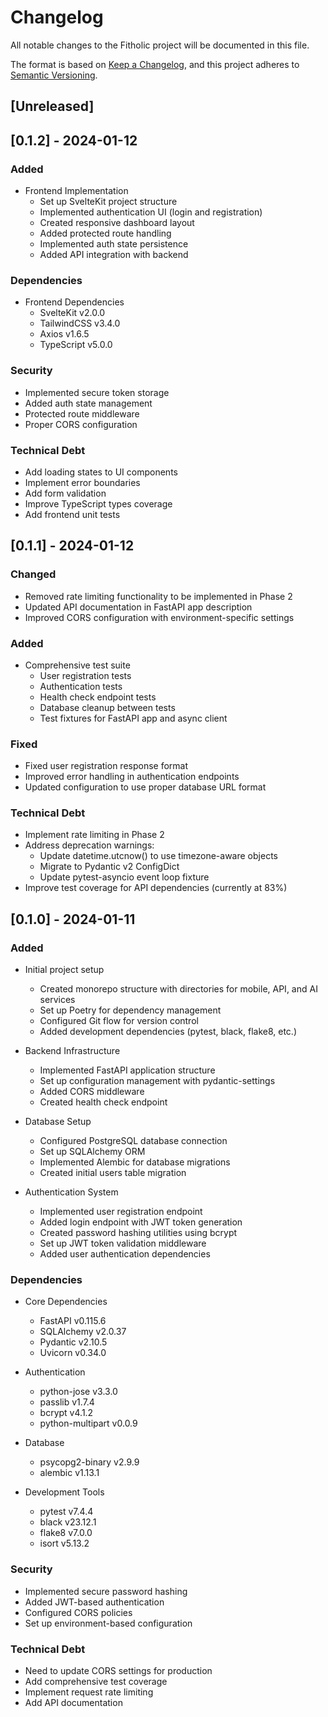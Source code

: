 # Changelog
All notable changes to the Fitholic project will be documented in this file.

The format is based on [Keep a Changelog](https://keepachangelog.com/en/1.0.0/),
and this project adheres to [Semantic Versioning](https://semver.org/spec/v2.0.0.html).

## [Unreleased]

## [0.1.2] - 2024-01-12

### Added
- Frontend Implementation
  - Set up SvelteKit project structure
  - Implemented authentication UI (login and registration)
  - Created responsive dashboard layout
  - Added protected route handling
  - Implemented auth state persistence
  - Added API integration with backend

### Dependencies
- Frontend Dependencies
  - SvelteKit v2.0.0
  - TailwindCSS v3.4.0
  - Axios v1.6.5
  - TypeScript v5.0.0

### Security
- Implemented secure token storage
- Added auth state management
- Protected route middleware
- Proper CORS configuration

### Technical Debt
- Add loading states to UI components
- Implement error boundaries
- Add form validation
- Improve TypeScript types coverage
- Add frontend unit tests

## [0.1.1] - 2024-01-12

### Changed
- Removed rate limiting functionality to be implemented in Phase 2
- Updated API documentation in FastAPI app description
- Improved CORS configuration with environment-specific settings

### Added
- Comprehensive test suite
  - User registration tests
  - Authentication tests
  - Health check endpoint tests
  - Database cleanup between tests
  - Test fixtures for FastAPI app and async client

### Fixed
- Fixed user registration response format
- Improved error handling in authentication endpoints
- Updated configuration to use proper database URL format

### Technical Debt
- Implement rate limiting in Phase 2
- Address deprecation warnings:
  - Update datetime.utcnow() to use timezone-aware objects
  - Migrate to Pydantic v2 ConfigDict
  - Update pytest-asyncio event loop fixture
- Improve test coverage for API dependencies (currently at 83%)

## [0.1.0] - 2024-01-11

### Added
- Initial project setup
  - Created monorepo structure with directories for mobile, API, and AI services
  - Set up Poetry for dependency management
  - Configured Git flow for version control
  - Added development dependencies (pytest, black, flake8, etc.)

- Backend Infrastructure
  - Implemented FastAPI application structure
  - Set up configuration management with pydantic-settings
  - Added CORS middleware
  - Created health check endpoint

- Database Setup
  - Configured PostgreSQL database connection
  - Set up SQLAlchemy ORM
  - Implemented Alembic for database migrations
  - Created initial users table migration

- Authentication System
  - Implemented user registration endpoint
  - Added login endpoint with JWT token generation
  - Created password hashing utilities using bcrypt
  - Set up JWT token validation middleware
  - Added user authentication dependencies

### Dependencies
- Core Dependencies
  - FastAPI v0.115.6
  - SQLAlchemy v2.0.37
  - Pydantic v2.10.5
  - Uvicorn v0.34.0

- Authentication
  - python-jose v3.3.0
  - passlib v1.7.4
  - bcrypt v4.1.2
  - python-multipart v0.0.9

- Database
  - psycopg2-binary v2.9.9
  - alembic v1.13.1

- Development Tools
  - pytest v7.4.4
  - black v23.12.1
  - flake8 v7.0.0
  - isort v5.13.2

### Security
- Implemented secure password hashing
- Added JWT-based authentication
- Configured CORS policies
- Set up environment-based configuration

### Technical Debt
- Need to update CORS settings for production
- Add comprehensive test coverage
- Implement request rate limiting
- Add API documentation 